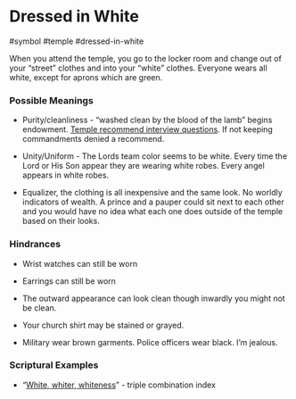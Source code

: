 # Dressed in White

#symbol 
#temple 
#dressed-in-white

When you attend the temple, you go to the locker room and change out of your “street” clothes and into your “white” clothes. Everyone wears all white, except for aprons which are green.

  

### Possible Meanings

- Purity/cleanliness - “washed clean by the blood of the lamb” begins endowment. [Temple recommend interview questions](https://www.churchofjesuschrist.org/study/manual/general-handbook/26-temple-recommends?lang=eng&id=title_number30#title_number30). If not keeping commandments denied a recommend.
    
- Unity/Uniform - The Lords team color seems to be white. Every time the Lord or His Son appear they are wearing white robes. Every angel appears in white robes.
    
- Equalizer, the clothing is all inexpensive and the same look. No worldly indicators of wealth. A prince and a pauper could sit next to each other and you would have no idea what each one does outside of the temple based on their looks.
    

  

### Hindrances 

- Wrist watches can still be worn
    
- Earrings can still be worn 
    
- The outward appearance can look clean though inwardly you might not be clean. 
    
- Your church shirt may be stained or grayed.
    
- Military wear brown garments. Police officers wear black. I’m jealous.
    

  

### Scriptural Examples

- “[White, whiter, whiteness](https://www.churchofjesuschrist.org/study/scriptures/triple-index/white?lang=eng#p6)” - triple combination index

